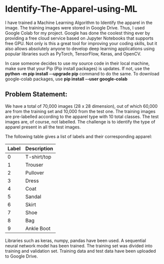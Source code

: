 # Identify-The-Apparel-using-ML
I have trained a Machine Learning Algorithm to Identify the apparel in the image. The training images were stored in Google Drive. Thus, I used Google Colab for my project.
Google has done the coolest thing ever by providing a free cloud service based on Jupyter Notebooks that supports free GPU. Not only is this a great tool for improving your coding skills, but it also allows absolutely anyone to develop deep learning applications using popular libraries such as PyTorch, TensorFlow, Keras, and OpenCV.

In case someone decides to use my source code in their local machine, make sure that your Pip (Pip install packages) is updates. If not, use the **python -m pip install --upgrade pip** command to do the same. 
To download google-colab packages, use **pip install --user google-colab**


## Problem Statement:

We have a total of 70,000 images (28 x 28 dimension), out of which 60,000 are from the training set and 10,000 from the test one. The training images are pre-labelled according to the apparel type with 10 total classes. The test images are, of course, not labelled. The challenge is to identify the type of apparel present in all the test images.

The following table gives a list of labels and their corresponding apparel:

|     Label     |  Description  |
| ------------- | ------------- |
|       0       |  T-shirt/top  |
|       1       |    Trouser    |
|       2       |    Pullover   |
|       3       |     Dress     |
|       4       |     Coat      |
|       5       |     Sandal    |
|       6       |     Skirt     |
|       7       |     Shoe      |
|       8       |      Bag      |
|       9       |   Ankle Boot  |


Libraries such as keras, numpy, pandas have been used. A sequential neural network model has been trained. The training set was divided into training and validation set. Training data and test data have been uploaded to Google Drive.
